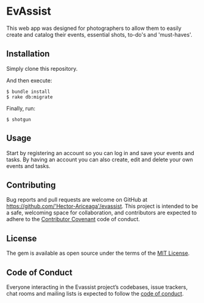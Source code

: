 # EvAssist

This web app was designed for photographers to allow them to easily create and catalog their events, essential shots, to-do's and 'must-haves'.

## Installation

Simply clone this repository.

And then execute:

    $ bundle install
    $ rake db:migrate

Finally, run:

    $ shotgun

## Usage

Start by registering an account so you can log in and save your events and tasks. By having an account you can also create, edit and delete your own events and tasks.


## Contributing

Bug reports and pull requests are welcome on GitHub at https://github.com/'Hector-Ariceaga'/evassist. This project is intended to be a safe, welcoming space for collaboration, and contributors are expected to adhere to the [Contributor Covenant](http://contributor-covenant.org) code of conduct.

## License

The gem is available as open source under the terms of the [MIT License](https://opensource.org/licenses/MIT).

## Code of Conduct

Everyone interacting in the Evassist project’s codebases, issue trackers, chat rooms and mailing lists is expected to follow the [code of conduct](https://github.com/'Hector-Ariceaga'/evassist/blob/master/CODE_OF_CONDUCT.md).
